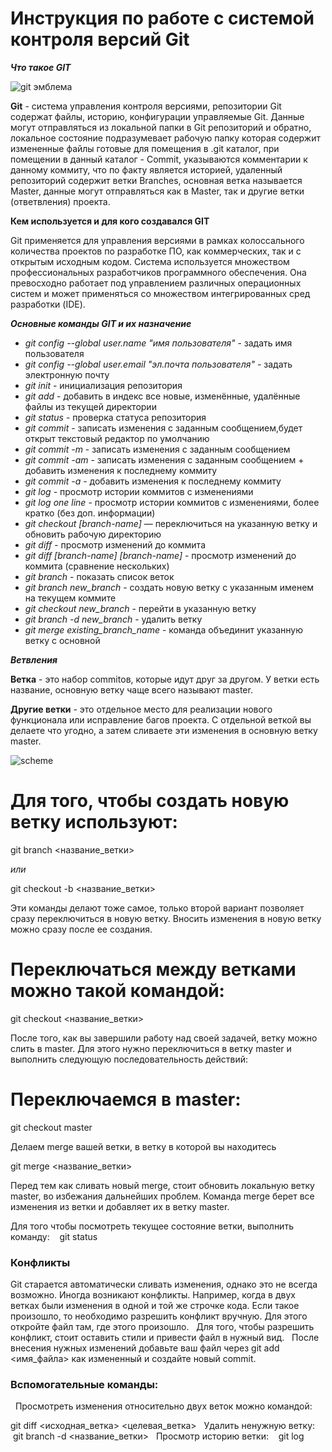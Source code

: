 # Инструкция по работе с системой контроля версий Git
***Что такое GIT***

![git эмблема](GIT-on-Windows.jpg)

**Git** - система управления контроля версиями, репозитории Git содержат файлы, историю, конфигурации управляемые Git. Данные могут отправляться из локальной папки в Git репозиторий и обратно, локальное состояние подразумевает рабочую папку которая содержит измененные файлы готовые для помещения в .git каталог, при помещении в данный каталог - Commit, указываются комментарии к данному коммиту, что по факту является историей, удаленный репозиторий содержит ветки Branches, основная ветка называется Master, данные могут отправляться как в Master, так и другие ветки (ответвления) проекта.

**Кем используется и для кого создавался GIT**

Git применяется для управления версиями в рамках колоссального количества проектов по разработке ПО, как коммерческих, так и с открытым исходным кодом. Система используется множеством профессиональных разработчиков программного обеспечения. Она превосходно работает под управлением различных операционных систем и может применяться со множеством интегрированных сред разработки (IDE).


***Основные команды GIT и их назначение***
* *git config --global user.name "имя пользователя"* - задать имя пользователя 
* *git config --global user.email "эл.почта пользователя"* - задать электронную почту
* *git init* - инициализация репозитория
* *git add* - добавить в индекс все новые, изменённые, удалённые файлы из текущей директории 
* *git status* - проверка статуса репозитория
* *git commit* - записать изменения с заданным сообщением,будет открыт текстовый редактор по умолчанию
* *git commit -m* - записать изменения с заданным сообщением
* *git commit -am* - записать изменения с заданным сообщением + добавить изменения к последнему коммиту
* *git commit -a* - добавить изменения к последнему коммиту
* *git log* - просмотр истории коммитов с изменениями
* *git log one line* - просмотр истории коммитов с изменениями, более кратко (без доп. информации)
* *git checkout [branch-name]* — переключиться на указанную ветку и обновить рабочую директорию
* *git diff* - просмотр изменений до коммита
* *git diff [branch-name] [branch-name]* - просмотр изменений до коммита (сравнение нескольких)
* *git branch* - показать список веток
* *git branch new_branch* - создать новую ветку с указанным именем на текущем коммите
* *git checkout new_branch* - перейти в указанную ветку
* *git branch -d new_branch* - удалить ветку
* *git merge existing_branch_name* - команда объединит указанную ветку с основной

***Ветвления***

**Ветка** - это набор commitов, которые идут друг за другом. У ветки есть название, основную ветку чаще всего называют master. 
 
**Другие ветки** - это отдельное место для реализации нового функционала или исправление багов проекта. С отдельной веткой вы делаете что угодно, а затем сливаете эти изменения в основную ветку master. 

![scheme](Схема.jpg)

# Для того, чтобы создать новую ветку используют: 
 
 git branch <название_ветки> 
 
*или* 
 
 git checkout -b <название_ветки> 
 
Эти команды делают тоже самое, только второй вариант позволяет сразу переключиться в новую ветку. Вносить изменения в новую ветку можно сразу после ее создания.

# Переключаться между ветками можно такой командой: 
 
 git checkout <название_ветки> 
 
После того, как вы завершили работу над своей задачей, ветку можно слить в master. Для этого нужно переключиться в ветку master и выполнить следующую последовательность действий: 
 
# Переключаемся в master: 
 
 git checkout master 
 
Делаем merge вашей ветки, в ветку в которой вы находитесь 
 
 git merge <название_ветки> 
 
Перед тем как сливать новый merge, стоит обновить локальную ветку master, во избежания дальнейших проблем. 
Команда merge берет все изменения из ветки и добавляет их в ветку master.

Для того чтобы посмотреть текущее состояние ветки, выполнить команду: 
 
 git status 
 
### Конфликты 
Git старается автоматически сливать изменения, однако это не всегда возможно. Иногда возникают конфликты. Например, когда в двух ветках были изменения в одной и той же строчке кода. Если такое произошло, то необходимо разрешить конфликт вручную. Для этого откройте файл там, где этого произошло. 
 
Для того, чтобы разрешить конфликт, стоит оставить стили и привести файл в нужный вид. 
 
После внесения нужных изменений добавьте ваш файл через git add <имя_файла> как измененный и создайте новый commit. 
 
### Вспомогательные команды: 
 
Просмотреть изменения относительно двух веток можно командой: 

 git diff <исходная_ветка> <целевая_ветка> 
 
Удалить ненужную ветку: 
 
 git branch -d <название_ветки> 
 
Просмотр историю ветки: 
 
 git log
